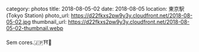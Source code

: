 category: photos 
title: 2018-08-05-02
date: 2018-08-05
location: 東京駅 (Tokyo Station)
photo_url: https://d22fkxs2pw9y3y.cloudfront.net/2018-08-05-02.jpg
thumbnail_url: https://d22fkxs2pw9y3y.cloudfront.net/2018-08-05-02-thumbnail.webp

Sem cores.🇯🇵⛩🎡   